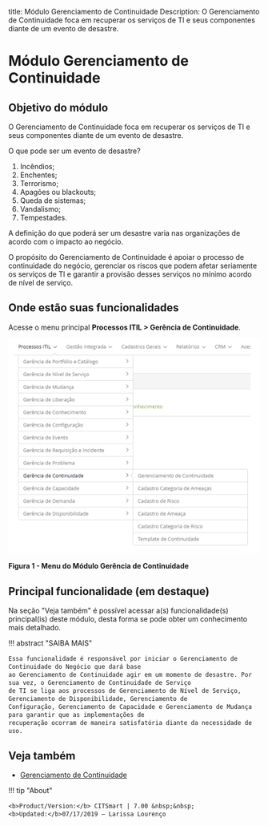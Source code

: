 title: Módulo Gerenciamento de Continuidade
Description: O Gerenciamento de Continuidade foca em recuperar os serviços de TI e seus componentes diante de um evento de desastre.
# Módulo Gerenciamento de Continuidade

Objetivo do módulo
--------------------

O Gerenciamento de Continuidade foca em recuperar os serviços de TI e seus componentes diante de um evento de desastre.

O que pode ser um evento de desastre?

1. Incêndios;
2. Enchentes;
3. Terrorismo;
4. Apagões ou blackouts;
5. Queda de sistemas;
6. Vandalismo;
7. Tempestades.

A definição do que poderá ser um desastre varia nas organizações de acordo com o impacto ao negócio.

O propósito do Gerenciamento de Continuidade é apoiar o processo de continuidade do negócio, gerenciar os riscos
que podem afetar seriamente os serviços de TI e garantir a provisão desses serviços no mínimo acordo de nível de serviço.

Onde estão suas funcionalidades
--------------------------------

Acesse o menu principal **Processos ITIL > Gerência de Continuidade**.

![Menu](images/visao.img1.png)

**Figura 1 - Menu do Módulo Gerência de Continuidade**

Principal funcionalidade (em destaque)
----------------------------------------

Na seção "Veja também" é possível acessar a(s) funcionalidade(s) principal(is) deste módulo, desta forma se pode obter um 
conhecimento mais detalhado.

!!! abstract "SAIBA MAIS"

    Essa funcionalidade é responsável por iniciar o Gerenciamento de Continuidade do Negócio que dará base
    ao Gerenciamento de Continuidade agir em um momento de desastre. Por sua vez, o Gerenciamento de Continuidade de Serviço
    de TI se liga aos processos de Gerenciamento de Nível de Serviço, Gerenciamento de Disponibilidade, Gerenciamento de 
    Configuração, Gerenciamento de Capacidade e Gerenciamento de Mudança para garantir que as implementações de 
    recuperação ocorram de maneira satisfatória diante da necessidade de uso.
    
Veja também
-------------

- [Gerenciamento de Continuidade](/pt-br/citsmart-platform-7/processes/continuity/continuity-management.html)

!!! tip "About"

    <b>Product/Version:</b> CITSmart | 7.00 &nbsp;&nbsp;
    <b>Updated:</b>07/17/2019 – Larissa Lourenço

